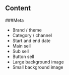 ## Content

###Meta
*  Brand / theme
* Category / channel
* Start and end date
* Main sell
* Sub sell
* Button sell
* Large background image
* Small background image